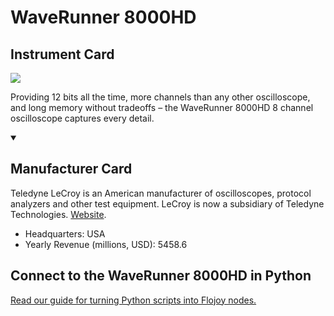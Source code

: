 
# WaveRunner 8000HD

## Instrument Card

<img src="https://v5.airtableusercontent.com/v1/19/19/1691539200000/o9B-oRJLhKJ3BgO0L5JejA/JethfzsUfqrjIfOCozSC9fFTtc2mF-PR5W3YJivZrTE-XAyTaRQPrqDPG6RsmqPogT7rvSib2O7Ov03kZ9QxuTaMa9pBdvBNm8y5wdsyj3c/w0VaIGDQ-cZFI6M27PJg0OhL8GqTE6373z-Oir3_OxI"/>
<p>Providing 12 bits all the time, more channels than any other oscilloscope, and long memory without tradeoffs – the WaveRunner 8000HD 8 channel oscilloscope captures every detail.</p>

<details open>
<summary><h2>Manufacturer Card</h2></summary>

Teledyne LeCroy is an American manufacturer of oscilloscopes, protocol analyzers and other test equipment. LeCroy is now a subsidiary of Teledyne Technologies. <a href="https://www.teledynelecroy.com/">Website</a>.

<ul>
  <li>Headquarters: USA</li>
  <li>Yearly Revenue (millions, USD): 5458.6</li>
</ul>
</details>

## Connect to the WaveRunner 8000HD in Python

[Read our guide for turning Python scripts into Flojoy nodes.](https://docs.flojoy.ai/custom-nodes/creating-custom-node/)


